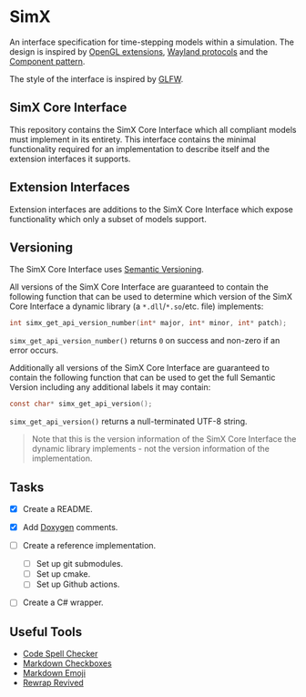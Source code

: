 # SimX

An interface specification for time-stepping models within a simulation. The
design is inspired by [OpenGL
extensions](https://www.khronos.org/opengl/wiki/OpenGL_Extension), [Wayland
protocols](https://gitlab.freedesktop.org/wayland/wayland-protocols/) and the
[Component pattern](https://gameprogrammingpatterns.com/component.html).

The style of the interface is inspired by [GLFW](https://www.glfw.org/).


## SimX Core Interface
This repository contains the SimX Core Interface which all compliant models must
implement in its entirety. This interface contains the minimal functionality
required for an implementation to describe itself and the extension interfaces
it supports.


## Extension Interfaces
Extension interfaces are additions to the SimX Core Interface which expose
functionality which only a subset of models support.


## Versioning
The SimX Core Interface uses [Semantic Versioning](https://semver.org/).

All versions of the SimX Core Interface are guaranteed to contain the following
function that can be used to determine which version of the SimX Core Interface
a dynamic library (a `*.dll`/`*.so`/etc. file) implements:
```c
int simx_get_api_version_number(int* major, int* minor, int* patch);
```
`simx_get_api_version_number()` returns `0` on success and non-zero if an error
occurs.

Additionally all versions of the SimX Core Interface are guaranteed to contain
the following function that can be used to get the full Semantic Version
including any additional labels it may contain:
```c
const char* simx_get_api_version();
```
`simx_get_api_version()` returns a null-terminated UTF-8 string.

> Note that this is the version information of the SimX Core Interface the
> dynamic library implements - not the version information of the
> implementation.


## Tasks
- [X] Create a README.
- [X] Add [Doxygen](https://www.doxygen.nl/) comments.
- [ ] Create a reference implementation.
    - [ ] Set up git submodules.
    - [ ] Set up cmake.
    - [ ] Set up Github actions.
- [ ] Create a C# wrapper.


## Useful Tools
- [Code Spell Checker](https://marketplace.visualstudio.com/items/?itemName=streetsidesoftware.code-spell-checker)
- [Markdown Checkboxes](https://marketplace.visualstudio.com/items/?itemName=bierner.markdown-checkbox)
- [Markdown Emoji](https://marketplace.visualstudio.com/items/?itemName=bierner.markdown-emoji)
- [Rewrap Revived](https://marketplace.visualstudio.com/items?itemName=dnut.rewrap-revived)
